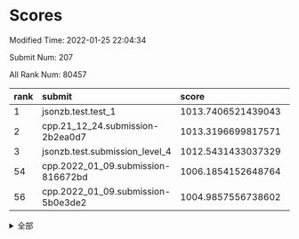# Scores

Modified Time: 2022-01-25 22:04:34

Submit Num: 207

All Rank Num: 80457

| rank |               submit               |       score        |       sigma        | pk_num |
| :--- | :--------------------------------- | :----------------- | :----------------- | :----- |
| 1    | jsonzb.test.test_1                 | 1013.7406521439043 | 0.7891042145065446 | 1558   |
| 2    | cpp.21_12_24.submission-2b2ea0d7   | 1013.3196699817571 | 0.7974170435843537 | 1557   |
| 3    | jsonzb.test.submission_level_4     | 1012.5431433037329 | 0.809784324305497  | 1552   |
| 54   | cpp.2022_01_09.submission-816672bd | 1006.1854152648764 | 0.7374588211524721 | 1562   |
| 56   | cpp.2022_01_09.submission-5b0e3de2 | 1004.9857556738602 | 0.7303069942509276 | 1553   |


<details>
<summary>全部</summary>

| rank |                 submit                 |       score        |       sigma        | pk_num |
| :--- | :------------------------------------- | :----------------- | :----------------- | :----- |
| 1    | jsonzb.test.test_1                     | 1013.7406521439043 | 0.7891042145065446 | 1558   |
| 2    | cpp.21_12_24.submission-2b2ea0d7       | 1013.3196699817571 | 0.7974170435843537 | 1557   |
| 3    | jsonzb.test.submission_level_4         | 1012.5431433037329 | 0.809784324305497  | 1552   |
| 4    | gobigger.level_3.submission_level_3_4  | 1012.0572518371724 | 0.782040922903542  | 1558   |
| 5    | gobigger.level_3.submission_level_3_21 | 1011.6507867717775 | 0.7765056957105996 | 1559   |
| 6    | gobigger.level_3.submission_level_3_9  | 1011.2776781071216 | 0.7874854295973335 | 1555   |
| 7    | gobigger.level_3.submission_level_3_14 | 1011.2035118084847 | 0.7557011816826957 | 1550   |
| 8    | gobigger.level_3.submission_level_3_13 | 1011.1924549657537 | 0.76311981249398   | 1559   |
| 9    | gobigger.level_3.submission_level_3_27 | 1011.1761791027471 | 0.7854376920087052 | 1557   |
| 10   | gobigger.level_3.submission_level_3_33 | 1011.152369662849  | 0.7670956480485319 | 1552   |
| 11   | gobigger.level_3.submission_level_3_30 | 1011.1212990945714 | 0.805362665712225  | 1552   |
| 12   | gobigger.level_3.submission_level_3_26 | 1011.0237176653587 | 0.7573160352474082 | 1556   |
| 13   | gobigger.level_3.submission_level_3_5  | 1010.9669476493357 | 0.7955209626072595 | 1555   |
| 14   | gobigger.level_3.submission_level_3_3  | 1010.891820758349  | 0.7595934699301391 | 1550   |
| 15   | gobigger.level_3.submission_level_3_35 | 1010.8772289464748 | 0.7709001220077244 | 1553   |
| 16   | gobigger.level_3.submission_level_3_40 | 1010.6251528305015 | 0.7821134967425823 | 1552   |
| 17   | gobigger.level_3.submission_level_3_39 | 1010.5733942050409 | 0.7451556909853019 | 1553   |
| 18   | gobigger.level_3.submission_level_3_31 | 1010.5668841744906 | 0.7815988045530063 | 1558   |
| 19   | gobigger.level_3.submission_level_3_38 | 1010.5598792201313 | 0.7513832145333855 | 1557   |
| 20   | gobigger.level_3.submission_level_3_18 | 1010.5002415814336 | 0.7664739517168855 | 1560   |
| 21   | gobigger.level_3.submission_level_3_34 | 1010.4108121009015 | 0.7822907902535613 | 1557   |
| 22   | gobigger.level_3.submission_level_3_42 | 1010.4030582400535 | 0.7463292714994969 | 1552   |
| 23   | gobigger.level_3.submission_level_3_41 | 1010.3876602352595 | 0.7775154359165095 | 1557   |
| 24   | gobigger.level_3.submission_level_3_24 | 1010.3794451570516 | 0.7783947304904206 | 1555   |
| 25   | gobigger.level_3.submission_level_3_25 | 1010.3543489994977 | 0.7577500413277656 | 1557   |
| 26   | gobigger.level_3.submission_level_3_12 | 1010.3410372730089 | 0.7706278987292029 | 1559   |
| 27   | gobigger.level_3.submission_level_3_19 | 1010.3256338177629 | 0.7712487687151266 | 1554   |
| 28   | gobigger.level_3.submission_level_3_7  | 1010.2500137392421 | 0.7643122591967489 | 1552   |
| 29   | gobigger.level_3.submission_level_3_16 | 1010.2115326017296 | 0.7851079540895181 | 1554   |
| 30   | gobigger.level_3.submission_level_3_32 | 1010.2036804870639 | 0.760654708273926  | 1551   |
| 31   | gobigger.level_3.submission_level_3_29 | 1010.1593662053349 | 0.7665672153221607 | 1556   |
| 32   | gobigger.level_3.submission_level_3_43 | 1010.0566363799055 | 0.7484273957171104 | 1557   |
| 33   | gobigger.level_3.submission_level_3_6  | 1010.0471542137813 | 0.7532101649236882 | 1551   |
| 34   | gobigger.level_3.submission_level_3_10 | 1010.0149002480208 | 0.7758976099664804 | 1555   |
| 35   | gobigger.level_3.submission_level_3_47 | 1010.0043031546587 | 0.7394685004095908 | 1553   |
| 36   | gobigger.level_3.submission_level_3_11 | 1009.9059422461773 | 0.7558186931696471 | 1552   |
| 37   | gobigger.level_3.submission_level_3_2  | 1009.8825804260915 | 0.7609455982336584 | 1552   |
| 38   | gobigger.level_3.submission_level_3_8  | 1009.7904374479064 | 0.7591632867536895 | 1552   |
| 39   | gobigger.level_3.submission_level_3_37 | 1009.6616733235184 | 0.7554522875413683 | 1553   |
| 40   | gobigger.level_3.submission_level_3_49 | 1009.6105717857118 | 0.7413786773419091 | 1553   |
| 41   | gobigger.level_3.submission_level_3_23 | 1009.6051311248076 | 0.7549354689984356 | 1554   |
| 42   | gobigger.level_3.submission_level_3_36 | 1009.4954820654148 | 0.752644894230306  | 1551   |
| 43   | gobigger.level_3.submission_level_3_46 | 1009.489970199271  | 0.7268224682652574 | 1552   |
| 44   | gobigger.level_3.submission_level_3_1  | 1009.4722764837003 | 0.7571694873141928 | 1556   |
| 45   | gobigger.level_3.submission_level_3_44 | 1009.2665010633277 | 0.7549911521369708 | 1556   |
| 46   | gobigger.level_3.submission_level_3_45 | 1009.2335892769355 | 0.7423321732852975 | 1555   |
| 47   | gobigger.level_3.submission_level_3_20 | 1009.0589910901484 | 0.7449701711586488 | 1557   |
| 48   | gobigger.level_3.submission_level_3_0  | 1008.9567778533101 | 0.7441459071079353 | 1558   |
| 49   | gobigger.level_3.submission_level_3_15 | 1008.8649205310052 | 0.74277964456371   | 1554   |
| 50   | gobigger.level_3.submission_level_3_48 | 1008.7371926035315 | 0.7614537627853915 | 1561   |
| 51   | gobigger.level_3.submission_level_3_28 | 1008.6556844450699 | 0.7587922930939738 | 1557   |
| 52   | gobigger.level_3.submission_level_3_17 | 1008.3376119274499 | 0.7489899256376502 | 1556   |
| 53   | gobigger.level_3.submission_level_3_22 | 1008.1186800546711 | 0.7475882668836817 | 1557   |
| 54   | cpp.2022_01_09.submission-816672bd     | 1006.1854152648764 | 0.7374588211524721 | 1562   |
| 55   | gobigger.level_1.submission_level_1_40 | 1005.0141426487219 | 0.7229763866848624 | 1556   |
| 56   | cpp.2022_01_09.submission-5b0e3de2     | 1004.9857556738602 | 0.7303069942509276 | 1553   |
| 57   | gobigger.level_1.submission_level_1_36 | 1004.6978402679655 | 0.7286523031615656 | 1554   |
| 58   | gobigger.level_1.submission_level_1_25 | 1004.6320336270445 | 0.7135060026053811 | 1546   |
| 59   | gobigger.level_1.submission_level_1_9  | 1004.4500610280215 | 0.7226939229626446 | 1552   |
| 60   | gobigger.level_1.submission_level_1_3  | 1004.2996833567385 | 0.7383496512639486 | 1555   |
| 61   | gobigger.level_1.submission_level_1_46 | 1004.0942532464022 | 0.714847886768167  | 1552   |
| 62   | gobigger.level_1.submission_level_1_19 | 1004.055149575193  | 0.720803402933899  | 1556   |
| 63   | gobigger.level_1.submission_level_1_21 | 1004.0325258616351 | 0.7361280307931537 | 1561   |
| 64   | gobigger.level_1.submission_level_1_42 | 1004.0036166537948 | 0.7143630970428388 | 1552   |
| 65   | gobigger.level_1.submission_level_1_48 | 1003.9938215993137 | 0.7088572509014235 | 1552   |
| 66   | gobigger.level_1.submission_level_1_22 | 1003.9884832899714 | 0.7189677424539457 | 1555   |
| 67   | gobigger.level_1.submission_level_1_30 | 1003.9207187775327 | 0.7120066420820824 | 1557   |
| 68   | gobigger.level_1.submission_level_1_13 | 1003.8978962129798 | 0.7122252344552391 | 1551   |
| 69   | gobigger.level_1.submission_level_1_49 | 1003.8577679444519 | 0.7287728389939329 | 1553   |
| 70   | gobigger.level_1.submission_level_1_28 | 1003.8513019801114 | 0.7161744356344684 | 1553   |
| 71   | gobigger.level_1.submission_level_1_34 | 1003.7162188299849 | 0.7121828920969866 | 1554   |
| 72   | gobigger.level_1.submission_level_1_16 | 1003.6710200688897 | 0.7203655650646308 | 1554   |
| 73   | gobigger.level_1.submission_level_1_11 | 1003.6507485699257 | 0.7196141188669647 | 1559   |
| 74   | gobigger.level_1.submission_level_1_1  | 1003.5569065122646 | 0.7102165029553161 | 1556   |
| 75   | gobigger.level_1.submission_level_1_31 | 1003.5236732846439 | 0.7198868501383311 | 1555   |
| 76   | gobigger.level_1.submission_level_1_41 | 1003.4464723292879 | 0.7185319384569692 | 1558   |
| 77   | gobigger.level_1.submission_level_1_0  | 1003.311104308652  | 0.7263115981937661 | 1555   |
| 78   | gobigger.level_1.submission_level_1_18 | 1003.2965309822602 | 0.73009408477135   | 1555   |
| 79   | gobigger.level_1.submission_level_1_17 | 1003.2720625856139 | 0.7112935349557304 | 1559   |
| 80   | gobigger.level_1.submission_level_1_37 | 1003.2101451280543 | 0.7182718068194383 | 1559   |
| 81   | gobigger.level_1.submission_level_1_2  | 1003.2062038429237 | 0.7163726525249046 | 1551   |
| 82   | gobigger.level_1.submission_level_1_6  | 1003.1943351944999 | 0.7039028615487873 | 1555   |
| 83   | gobigger.level_1.submission_level_1_14 | 1003.1857539440439 | 0.7131467355604927 | 1550   |
| 84   | gobigger.level_1.submission_level_1_29 | 1003.0781430434319 | 0.7282647268026269 | 1554   |
| 85   | gobigger.level_1.submission_level_1_45 | 1003.0581028409727 | 0.7084646375679152 | 1555   |
| 86   | gobigger.level_1.submission_level_1_32 | 1003.0262226940399 | 0.7179561272628252 | 1556   |
| 87   | gobigger.level_1.submission_level_1_7  | 1003.0197387573639 | 0.7229441858017694 | 1557   |
| 88   | gobigger.level_1.submission_level_1_4  | 1003.0062040388203 | 0.7123363230377618 | 1552   |
| 89   | gobigger.level_1.submission_level_1_39 | 1002.9351616100658 | 0.7199260912352076 | 1555   |
| 90   | gobigger.level_1.submission_level_1_27 | 1002.8732759607781 | 0.7284980249646912 | 1558   |
| 91   | gobigger.level_1.submission_level_1_10 | 1002.7932650579205 | 0.7210332730942638 | 1553   |
| 92   | gobigger.level_1.submission_level_1_47 | 1002.7547214668682 | 0.7157970111914712 | 1560   |
| 93   | gobigger.level_1.submission_level_1_43 | 1002.7544841219949 | 0.7127145287667077 | 1559   |
| 94   | gobigger.level_1.submission_level_1_8  | 1002.6652491476723 | 0.7170279745748355 | 1552   |
| 95   | gobigger.level_1.submission_level_1_33 | 1002.6323124541973 | 0.7288029013555615 | 1555   |
| 96   | gobigger.level_1.submission_level_1_44 | 1002.6109132096238 | 0.7131597419654093 | 1558   |
| 97   | gobigger.level_1.submission_level_1_24 | 1002.5843556982338 | 0.7224240508934641 | 1553   |
| 98   | gobigger.level_1.submission_level_1_23 | 1002.5752244114838 | 0.7191427872939862 | 1556   |
| 99   | gobigger.level_1.submission_level_1_15 | 1002.3703066162883 | 0.7150750839790672 | 1552   |
| 100  | gobigger.level_1.submission_level_1_12 | 1002.3381843536307 | 0.7161350404055886 | 1550   |
| 101  | gobigger.level_1.submission_level_1_5  | 1002.2852791356661 | 0.7198927967500117 | 1555   |
| 102  | gobigger.level_1.submission_level_1_26 | 1002.0773462132853 | 0.6997207988673012 | 1556   |
| 103  | gobigger.level_1.submission_level_1_35 | 1001.7541396085895 | 0.7158634026885254 | 1557   |
| 104  | gobigger.level_1.submission_level_1_20 | 1001.4631425712316 | 0.7109828630869568 | 1549   |
| 105  | gobigger.level_1.submission_level_1_38 | 1001.4107133290801 | 0.7075680825929853 | 1556   |
| 106  | gobigger.random.submission_random_26   | 997.1730133926458  | 0.6996682770396783 | 1557   |
| 107  | gobigger.random.submission_random_28   | 997.1183722788363  | 0.7236680043723752 | 1552   |
| 108  | gobigger.random.submission_random_20   | 996.9106796009944  | 0.7122331179429097 | 1558   |
| 109  | gobigger.random.submission_random_47   | 996.7403756103439  | 0.7130364483957241 | 1550   |
| 110  | gobigger.random.submission_random_2    | 996.7186209469893  | 0.7072720824859026 | 1554   |
| 111  | gobigger.random.submission_random_33   | 996.6528589093779  | 0.7075243696036613 | 1551   |
| 112  | gobigger.random.submission_random_42   | 996.6187209708609  | 0.7064231730344929 | 1555   |
| 113  | gobigger.random.submission_random_7    | 996.6167027096872  | 0.7034156952978352 | 1557   |
| 114  | gobigger.random.submission_random_1    | 996.5909502415993  | 0.7226519685691093 | 1559   |
| 115  | gobigger.random.submission_random_32   | 996.5500080294707  | 0.7244814175617006 | 1558   |
| 116  | gobigger.random.submission_random_14   | 996.4723418932379  | 0.7148671754750772 | 1551   |
| 117  | gobigger.random.submission_random_9    | 996.4644568424575  | 0.7078373386809089 | 1552   |
| 118  | gobigger.random.submission_random_44   | 996.4039005358704  | 0.7090831089600393 | 1559   |
| 119  | gobigger.random.submission_random_12   | 996.3897895666026  | 0.720201532494617  | 1556   |
| 120  | gobigger.random.submission_random_18   | 996.3838268545348  | 0.7071181207155015 | 1557   |
| 121  | gobigger.random.submission_random_6    | 996.2069035513271  | 0.7100361800025748 | 1553   |
| 122  | gobigger.random.submission_random_29   | 996.2062753160226  | 0.7154688395679067 | 1552   |
| 123  | gobigger.random.submission_random_17   | 996.1417575860133  | 0.7172828294570426 | 1553   |
| 124  | gobigger.random.submission_random_24   | 996.0640599560851  | 0.7129567106699365 | 1551   |
| 125  | gobigger.random.submission_random_49   | 995.9227745544965  | 0.7371534762346097 | 1554   |
| 126  | gobigger.random.submission_random_39   | 995.8081860926332  | 0.7127146264333989 | 1554   |
| 127  | gobigger.random.submission_random_23   | 995.7774394477415  | 0.7173017914053894 | 1559   |
| 128  | gobigger.random.submission_random_43   | 995.7736818753596  | 0.7229725627018293 | 1555   |
| 129  | gobigger.random.submission_random_19   | 995.7325347512455  | 0.7223917246426639 | 1557   |
| 130  | gobigger.random.submission_random_31   | 995.7216772473846  | 0.7240462919227721 | 1550   |
| 131  | gobigger.random.submission_random_10   | 995.7051534171627  | 0.7211855696816142 | 1555   |
| 132  | gobigger.random.submission_random_3    | 995.6838148918062  | 0.7108002856029664 | 1557   |
| 133  | gobigger.random.submission_random_48   | 995.6648583359114  | 0.712081751232369  | 1558   |
| 134  | gobigger.random.submission_random_46   | 995.6422199720033  | 0.7137011026118311 | 1556   |
| 135  | gobigger.random.submission_random_40   | 995.6268012566015  | 0.6986563681582052 | 1560   |
| 136  | gobigger.random.submission_random_0    | 995.5886628326169  | 0.7145930248585064 | 1549   |
| 137  | gobigger.random.submission_random_35   | 995.5865522491822  | 0.7025554403288592 | 1552   |
| 138  | gobigger.random.submission_random_30   | 995.5348786320297  | 0.7139687292610937 | 1555   |
| 139  | gobigger.random.submission_random_27   | 995.5273300297122  | 0.7094475998540621 | 1557   |
| 140  | gobigger.random.submission_random_45   | 995.5192968895446  | 0.716972888457753  | 1557   |
| 141  | gobigger.random.submission_random_21   | 995.511988694527   | 0.7035340008595315 | 1552   |
| 142  | gobigger.random.submission_random_11   | 995.4836169457263  | 0.7121570943909676 | 1554   |
| 143  | gobigger.random.submission_random_8    | 995.4816706410421  | 0.7001065734020241 | 1554   |
| 144  | gobigger.random.submission_random_5    | 995.4546998637771  | 0.7167196804985997 | 1554   |
| 145  | gobigger.random.submission_random_36   | 995.4478195706592  | 0.7063736997505036 | 1551   |
| 146  | gobigger.random.submission_random_34   | 995.4080276503664  | 0.7198861909035655 | 1554   |
| 147  | gobigger.random.submission_random_38   | 995.3432121179231  | 0.7078652126743762 | 1552   |
| 148  | gobigger.random.submission_random_25   | 995.3002476365017  | 0.7071768948676831 | 1559   |
| 149  | gobigger.random.submission_random_41   | 995.2245952805074  | 0.7189515220250862 | 1551   |
| 150  | gobigger.random.submission_random_15   | 995.1822032267286  | 0.7113280116430046 | 1556   |
| 151  | gobigger.random.submission_random_37   | 994.9188324093672  | 0.7073758921883366 | 1555   |
| 152  | gobigger.random.submission_random_16   | 994.8810068372435  | 0.7056833398903171 | 1560   |
| 153  | gobigger.random.submission_random_13   | 994.6988879239788  | 0.7198169791140997 | 1558   |
| 154  | gobigger.random.submission_random_4    | 994.5729123308371  | 0.7140654534264503 | 1556   |
| 155  | gobigger.random.submission_random_22   | 994.4644448588866  | 0.7177838356433661 | 1556   |
| 156  | gobigger.level_2.submission_level_2_28 | 994.1783959938718  | 0.7323910607379518 | 1559   |
| 157  | gobigger.level_2.submission_level_2_19 | 993.3123699646604  | 0.744270376939911  | 1559   |
| 158  | gobigger.level_2.submission_level_2_30 | 993.2272656747512  | 0.7360040570063944 | 1558   |
| 159  | gobigger.level_2.submission_level_2_2  | 993.1357026906453  | 0.7313023289558663 | 1562   |
| 160  | gobigger.level_2.submission_level_2_22 | 992.9727543820578  | 0.7476598510357536 | 1557   |
| 161  | gobigger.level_2.submission_level_2_5  | 992.8595154699393  | 0.7380493579326582 | 1548   |
| 162  | gobigger.level_2.submission_level_2_45 | 992.7520171126714  | 0.7309423345974889 | 1561   |
| 163  | gobigger.level_2.submission_level_2_43 | 992.7283145265822  | 0.7504482217385307 | 1550   |
| 164  | gobigger.level_2.submission_level_2_0  | 992.6875191429325  | 0.7527970666003556 | 1557   |
| 165  | gobigger.level_2.submission_level_2_24 | 992.496824978301   | 0.7489357008616601 | 1560   |
| 166  | gobigger.level_2.submission_level_2_31 | 992.4687822310319  | 0.7474080648410506 | 1556   |
| 167  | gobigger.level_2.submission_level_2_10 | 992.4626389699214  | 0.7493118977927059 | 1553   |
| 168  | gobigger.level_2.submission_level_2_26 | 992.3745045141037  | 0.7376399223099542 | 1556   |
| 169  | gobigger.level_2.submission_level_2_32 | 992.3418396932069  | 0.731538266739549  | 1551   |
| 170  | gobigger.level_2.submission_level_2_44 | 992.2337943109128  | 0.7408940773556952 | 1551   |
| 171  | gobigger.level_2.submission_level_2_23 | 992.1659092644655  | 0.7500403313490979 | 1558   |
| 172  | gobigger.level_2.submission_level_2_13 | 992.1397171140334  | 0.7500442855095053 | 1555   |
| 173  | gobigger.level_2.submission_level_2_14 | 992.10893761003    | 0.7597215571003049 | 1552   |
| 174  | gobigger.level_2.submission_level_2_21 | 992.0997243966326  | 0.7727537720790824 | 1550   |
| 175  | gobigger.level_2.submission_level_2_38 | 992.0617831354643  | 0.7400638381259429 | 1557   |
| 176  | gobigger.level_2.submission_level_2_42 | 991.9774788939662  | 0.7531065881714447 | 1555   |
| 177  | gobigger.level_2.submission_level_2_18 | 991.9562514204937  | 0.7275165210442094 | 1550   |
| 178  | gobigger.level_2.submission_level_2_17 | 991.8977709197048  | 0.7457639372939543 | 1553   |
| 179  | gobigger.level_2.submission_level_2_34 | 991.8947797399176  | 0.7424846598748599 | 1553   |
| 180  | gobigger.level_2.submission_level_2_29 | 991.8444626834482  | 0.7624729917094767 | 1552   |
| 181  | gobigger.level_2.submission_level_2_9  | 991.6799388172274  | 0.7517575430348362 | 1553   |
| 182  | gobigger.level_2.submission_level_2_25 | 991.6692257296246  | 0.7639940475147392 | 1556   |
| 183  | gobigger.level_2.submission_level_2_4  | 991.6468535733673  | 0.7586437629723424 | 1553   |
| 184  | gobigger.level_2.submission_level_2_33 | 991.6368055727539  | 0.7563973586663242 | 1550   |
| 185  | gobigger.level_2.submission_level_2_27 | 991.61323888227    | 0.7456428007698822 | 1551   |
| 186  | gobigger.level_2.submission_level_2_47 | 991.6079319772048  | 0.7515112212395473 | 1552   |
| 187  | gobigger.level_2.submission_level_2_48 | 991.4212041015121  | 0.7576887078937229 | 1556   |
| 188  | gobigger.level_2.submission_level_2_36 | 991.3994758140667  | 0.7622461560661837 | 1562   |
| 189  | gobigger.level_2.submission_level_2_40 | 991.3560545936612  | 0.7430513847625759 | 1553   |
| 190  | gobigger.level_2.submission_level_2_3  | 991.2241661320157  | 0.7536514403708217 | 1550   |
| 191  | gobigger.level_2.submission_level_2_11 | 991.14482513229    | 0.7439398702988719 | 1556   |
| 192  | gobigger.level_2.submission_level_2_8  | 991.1126300310292  | 0.7515358054294726 | 1558   |
| 193  | gobigger.level_2.submission_level_2_49 | 991.097751852384   | 0.7695366959698384 | 1553   |
| 194  | gobigger.level_2.submission_level_2_20 | 991.0936598386903  | 0.761929883576777  | 1555   |
| 195  | gobigger.level_2.submission_level_2_12 | 990.9664090713611  | 0.7466330218505611 | 1555   |
| 196  | gobigger.level_2.submission_level_2_41 | 990.8663043330789  | 0.749667554508608  | 1557   |
| 197  | gobigger.level_2.submission_level_2_46 | 990.7429232738858  | 0.7493774326381872 | 1553   |
| 198  | gobigger.level_2.submission_level_2_7  | 990.7362882844166  | 0.7680422075184326 | 1559   |
| 199  | gobigger.level_2.submission_level_2_15 | 990.6805060452916  | 0.7639733670984967 | 1547   |
| 200  | gobigger.level_2.submission_level_2_37 | 990.6716967858747  | 0.764473502796295  | 1557   |
| 201  | gobigger.level_2.submission_level_2_35 | 990.4449223592856  | 0.787436883109661  | 1556   |
| 202  | gobigger.level_2.submission_level_2_16 | 990.4352930649341  | 0.7510985438135616 | 1552   |
| 203  | gobigger.level_2.submission_level_2_1  | 990.428140819501   | 0.7753079669388181 | 1554   |
| 204  | gobigger.level_2.submission_level_2_39 | 990.3096494539964  | 0.7512939894044607 | 1556   |
| 205  | gobigger.level_2.submission_level_2_6  | 989.9475482597093  | 0.7454902758879273 | 1551   |
| 206  | gobigger.none.submission_none_1        | 976.391807564428   | 1.4103116374351137 | 1551   |
| 207  | gobigger.none.submission_none_0        | 975.6717197853023  | 1.3893311612519097 | 1553   |

</details>